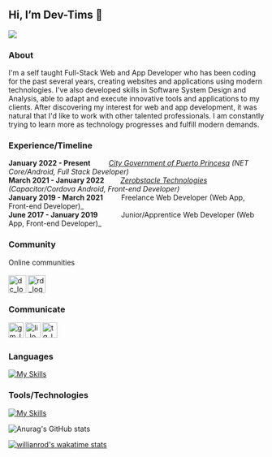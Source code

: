 ## Hi, I’m Dev-Tims 👋 
![](https://img.shields.io/github/followers/Dev-Tims0208?style=social)

### About 
I'm a self taught Full-Stack Web and App Developer who has been coding for the past several years, creating websites and applications using modern technologies. I've also developed skills in Software System Design and Analysis, able to adapt and execute innovative tools and applications to my clients. After discovering my interest for web and app development, it was natural that I'd like to work with other talented professionals. I am constantly trying to learn more as technology progresses and fulfill modern demands.

### Experience/Timeline
**January 2022 - Present** &emsp;&emsp; _[City Government of Puerto Princesa](https://github.com/CGPP-CMISD) (NET Core/Android, Full Stack Developer)_ </br>
**March 2021 - January 2022** &emsp;&emsp;_[Zerobstacle Technologies](https://github.com/Zerobstacle) (Capacitor/Cordova Android, Front-end Developer)_ </br>
**January 2019 - March 2021** &emsp;&emsp; Freelance Web Developer (Web App, Front-end Developer)_ </br>
**June 2017 - January 2019** &emsp;&emsp;&emsp;Junior/Apprentice Web Developer  (Web App, Front-end Developer)_ </br>

### **Community**
Online communities
</br></br>
<a href="https://discordapp.com/users/486095492191879170">
  <img align="left" alt="dc_logo" width="35px" src="https://cdn2.iconfinder.com/data/icons/gaming-platforms-squircle/250/discord_squircle-512.png" />
</a> 
<a href="https://www.reddit.com/user/tyrannitar-0208">
  <img align="left" alt="rd_logo" width="35px" src="https://cdn2.iconfinder.com/data/icons/social-media-2285/512/1_Reddit3_colored_svg-512.png" />
</a>  
</br>

### **Communicate** 
<!-- </br></br> -->
<a href="https://mail.google.com/mail/u/?authuser=developer.tims@gmail.com">
  <img align="left" alt="gm_logo" width="30px" src="https://cdn4.iconfinder.com/data/icons/logos-brands-in-colors/48/google-gmail-512.png" />
</a>
<a href="https://www.linkedin.com/in/timothy-jan-eroy-3383a8170">
  <img align="left" alt="li_logo" width="30px" 
       src="https://cdn2.iconfinder.com/data/icons/social-media-applications/64/social_media_applications_14-linkedin-512.png" />
</a>
<a href="https://t.me/DeveloperTims">
  <img align="left" alt="tg_logo" width="30px" src="https://cdn3.iconfinder.com/data/icons/social-icons-33/512/Telegram-512.png" />
</a> 
</br></br>

 ### **Languages** 
[![My Skills](https://skillicons.dev/icons?i=sass,dotnet,php,css,html,react,ts,js,ionic&theme=dark)](https://skillicons.dev)
</br>
### **Tools/Technologies** 
[![My Skills](https://skillicons.dev/icons?i=androidstudio,visualstudio,vscode&theme=light)](https://skillicons.dev)
</br>
 
 ![Anurag's GitHub stats](https://github-readme-stats.vercel.app/api?username=dev-tims0208&show_icons=true&theme=transparent)
 
 [![willianrod's wakatime stats](https://github-readme-stats.vercel.app/api/wakatime?username=dev_tims0208)](https://github.com/anuraghazra/github-readme-stats)
 

